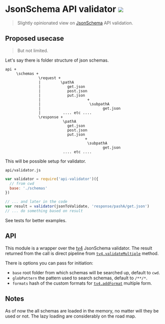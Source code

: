# JsonSchema API validator <img src="https://circleci.com/gh/dmi3y/api-validator.png?circle-token=:c9b904200c9df88f84e2dd80e9a44d5e16505f0e" />

> Slightly opinionated view on [JsonSchema](http://json-schema.org/) API validation.

## Proposed usecase

> But not limited.

Let's say there is folder structure of json schemas.

````
api +
     \schemas +
               \request +
               |         \pathA
               |            get.json
               |            post.json
               |            put.json
               |                     +
               |                      \subpathA
               |                            get.json
               |          .... etc ....
               \response +
                          \pathA
                            get.json
                            post.json
                            put.json
                                    +
                                     \subpathA
                                            get.json
                          .... etc ....
````

This will be possible setup for validator.

`api/validator.js`

````js
var validator = require('api-validator')({
  // from cwd
  base: './schemas'
})

// ... and later in the code
var result = validator(jsonToValidate, 'response/pashA/get.json')
// ... do something based on result
````

See tests for better examples.

## API

This module is a wrapper over the [tv4](https://github.com/geraintluff/tv4) JsonSchema validator. The result returned from the call is direct pipeline from [`tv4.validateMultiple`](https://github.com/geraintluff/tv4#usage-3-multiple-errors) method.

There is options you can pass for initiation:

- `base` root folder from which schemas will be searched up, default to `cwd`.
- `globPattern` the pattern used to search schemas, default to `/**/*`.
- `formats` hash of the custom formats for [`tv4.addFormat`](https://github.com/geraintluff/tv4#addformatformat-validationfunction) multiple form.


## Notes

As of now the all schemas are loaded in the memory, no matter will they be used or not. The lazy loading are considerably on the road map.
